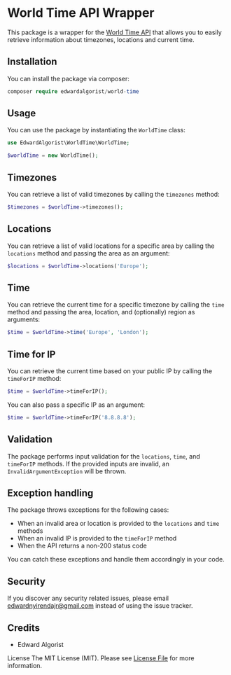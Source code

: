 
# World Time API Wrapper
This package is a wrapper for the [World Time API](https://worldtimeapi.org/) that allows you to easily retrieve information about timezones, locations and current time.

## Installation
You can install the package via composer:

```php
composer require edwardalgorist/world-time
```

## Usage
You can use the package by instantiating the `WorldTime` class:

```php
use EdwardAlgorist\WorldTime\WorldTime;

$worldTime = new WorldTime();
```

## Timezones
You can retrieve a list of valid timezones by calling the `timezones` method:

```php
$timezones = $worldTime->timezones();
```

## Locations
You can retrieve a list of valid locations for a specific area by calling the `locations` method and passing the area as an argument:

```php
$locations = $worldTime->locations('Europe');
```

## Time
You can retrieve the current time for a specific timezone by calling the `time` method and passing the area, location, and (optionally) region as arguments:

```php
$time = $worldTime->time('Europe', 'London');
```

## Time for IP
You can retrieve the current time based on your public IP by calling the `timeForIP` method:

```php
$time = $worldTime->timeForIP();
```

You can also pass a specific IP as an argument:

```php
$time = $worldTime->timeForIP('8.8.8.8');
```


## Validation
The package performs input validation for the `locations`, `time`, and `timeForIP` methods. If the provided inputs are invalid, an `InvalidArgumentException` will be thrown.

## Exception handling
The package throws exceptions for the following cases:

- When an invalid area or location is provided to the `locations` and `time` methods
- When an invalid IP is provided to the `timeForIP` method
- When the API returns a non-200 status code

You can catch these exceptions and handle them accordingly in your code.

## Security
If you discover any security related issues, please email edwardnyirendajr@gmail.com instead of using the issue tracker.

## Credits
- Edward Algorist

License
The MIT License (MIT). Please see [License File](https://google.com) for more information.
